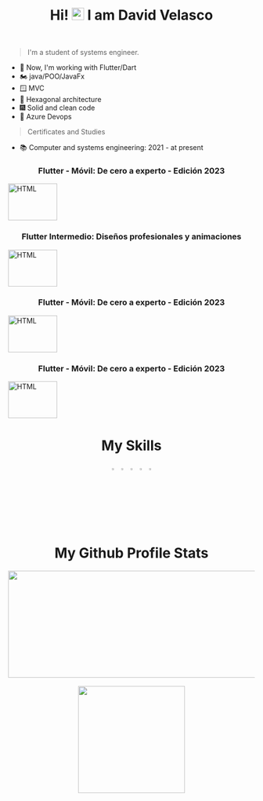 <h1 align="center">
  Hi! <img src="https://user-images.githubusercontent.com/57642291/115981321-b7a44c80-a58a-11eb-8109-79aa8bcf0698.gif" width="25px"> I am David Velasco
</h1>
<br>

>I'm a student of systems engineer.

- 🔭 Now, I'm working with Flutter/Dart
- 🏍️ java/POO/JavaFx
- 🪟 MVC
- 🙉 Hexagonal architecture
- 🎆 Solid and clean code
- 💪 Azure Devops

>Certificates and Studies

- 📚 Computer and systems engineering:
      2021 - at present
      
 <p align="center">
  <h3 align="center">Flutter - Móvil: De cero a experto - Edición 2023</h3>
  <a href="https://cursos.devtalles.com/certificates/zgjcbha84t">
    <img src="https://import.cdn.thinkific.com/643563/courses/2177248/7Untxgx4QDqYhbWQgOUc_FLUTTER-NEW-COVER.png?width=380" alt="HTML" width="100" height="75" align="center">
  </a>
   <h3 align="center">Flutter Intermedio: Diseños profesionales y animaciones</h3>
  <a href="https://www.udemy.com/certificate/UC-940058c5-bba8-4f88-9b62-05d1f4cb94a7/">
    <img src="https://import.cdn.thinkific.com/643563/courses/1966187/jGZVzskwQOmEghJSSyag_Flutter-intermedio2.png?width=380" alt="HTML" width="100" height="75">
  </a>
    <h3 align="center">Flutter - Móvil: De cero a experto - Edición 2023</h3>
  <a href="https://cursos.devtalles.com/certificates/zgjcbha84t">
    <img src="https://import.cdn.thinkific.com/643563/courses/2177248/7Untxgx4QDqYhbWQgOUc_FLUTTER-NEW-COVER.png?width=380" alt="HTML" width="100" height="75">
  </a>
  <h3 align="center">Flutter - Móvil: De cero a experto - Edición 2023</h3>
  <a href="https://cursos.devtalles.com/certificates/zgjcbha84t">
    <img src="https://import.cdn.thinkific.com/643563/courses/2177248/7Untxgx4QDqYhbWQgOUc_FLUTTER-NEW-COVER.png?width=380" alt="HTML" width="100" height="75">
  </a>
</p>

     
<h1 align="center">
  My Skills
</h1>


<div align="center">
  <code><img src="https://cdn.jsdelivr.net/gh/devicons/devicon/icons/java/java-original.svg" width=3%/></code>
  <code><img src="https://cdn.jsdelivr.net/gh/devicons/devicon/icons/dart/dart-original.svg" width=3%/></code>
  <code><img src="https://cdn.jsdelivr.net/gh/devicons/devicon/icons/flutter/flutter-original.svg" width=3%/></code>
  <code><img src="https://upload.wikimedia.org/wikipedia/commons/9/97/Sqlite-square-icon.svg" width=3%/></code>
  <code><img src="https://zeevector.com/wp-content/uploads/Microsoft-Azure-DevOps-logo.png" width=3%/></code>
</div>


<div align="center">
  
  <h1> 
  My Github Profile Stats
  </h1>

  <a href="https://github.com/DavidVM12">
    <img align="center" height="218" width="1500" src="http://github-profile-summary-cards.vercel.app/api/cards/profile-details?username=DavidVM12&theme=nord_dark">
  </a><br><br>

  <a href="https://github.com/DavidVM12">
    <img align="center" height="218" src="http://github-profile-summary-cards.vercel.app/api/cards/stats?username=DavidVM12&theme=nord_dark">
  </a>
  
</div>
